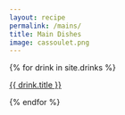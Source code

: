 ```yaml
---
layout: recipe
permalink: /mains/
title: Main Dishes
image: cassoulet.png
---
```


{% for drink in site.drinks %}
<p><a href="{{ site.baseurl }}{{ drink.url }}">{{ drink.title }}</a></p>
{% endfor %}